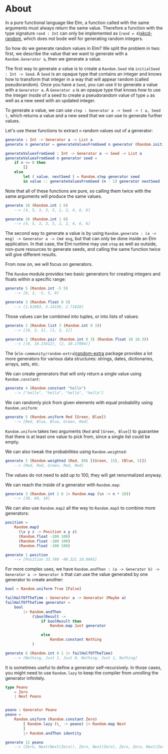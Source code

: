 # About

In a pure functional language like Elm, a function called with the same arguments must always return the same value.
Therefore a function with the type signature `rand : Int` can only be implemented as (`rand = 4`)[xkcd-random], which does not bode well for generating random integers.

So how do we generate random values in Elm?
We split the problem in two: first, we describe the value that we want to generate with a `Random.Generator a`, then we generate a value.

The first way to generate a value is to create a `Random.Seed` via `initialSeed : Int -> Seed`.
A `Seed` is an opaque type that contains an integer and knows how to transform that integer in a way that will appear random (called pseudorandom).
Once you have a `Seed`, you can use it to generate a value with a `Generator a`.
A `Generator a` is an opaque type that knows how to use the integer inside of a seed to create a pseudorandom value of type `a` as well as a new seed with an updated integer.

To generate a value, we can use `step : Generator a -> Seed -> ( a, Seed )`, which returns a value and a new seed that we can use to generate further values.

Let's use these functions to extract `n` random values out of a generator:

```elm
generate : Int -> Generator a -> List a
generate n generator = generateValuesFromSeed n generator (Random.initialSeed 42)

generateValuesFromSeed : Int -> Generator a -> Seed -> List a
generateValuesFromSeed n generator seed =
    if n <= 0 then
        []
    else
        let ( value, nextSeed ) = Random.step generator seed
        in value :: generateValuesFromSeed (n - 1) generator nextSeed
```

Note that all of these functions are pure, so calling them twice with the same arguments will produce the same values.

```elm
generate 10 (Random.int 1 6)
    --> [4, 5, 3, 3, 5, 1, 2, 4, 6, 6]

generate 10 (Random.int 1 6)
    --> [4, 5, 3, 3, 5, 1, 2, 4, 6, 6]
```

The second way to generate a value is by using `Random.generate : (a -> msg) -> Generator a -> Cmd msg`, but that can only be done inside an Elm application.
In that case, the Elm runtime may use `step` as well as outside, non-pure resources to generate seeds, and calling the same function twice will give different results.

From now on, we will focus on generators.

The `Random` module provides two basic generators for creating integers and floats within a specific range:

```elm
generate 5 (Random.int -5 5)
    --> [0, 3, -5, 5, 0]

generate 3 (Random.float 0 5)
    --> [1.61803, 3.14159, 2.71828]
```

Those values can be combined into tuples, or into lists of values:

```elm
generate 2 (Random.list 3 (Random.int 0 3))
    --> [[0, 3, 3], [1, 3, 2]]

generate 2 (Random.pair (Random.int 0 3) (Random.float 10 10.3))
    --> [(0, 10.23412), (2, 10.17094)]
```

The (`elm-community/random-extra`)[random-extra] package provides a lot more generators for various data structures: strings, dates, dictionaries, arrays, sets, etc.

We can create generators that will only return a single value using `Random.constant`:

```elm
generate 4 (Random.constant "hello")
    --> ["hello", "hello", "hello", "hello"]
```

We can randomly pick from given elements with equal probability using `Random.uniform`:

```elm
generate 5 (Random.uniform Red [Green, Blue])
    --> [Red, Blue, Blue, Green, Red]
```

`Random.uniform` takes two arguments (`Red` and `[Green, Blue]`) to guarantee that there is at least one value to pick from, since a single list could be empty.

We can also tweak the probabilities using `Random.weighted`:

```elm
generate 5 (Random.weighted (Red, 80) [(Green, 15), (Blue, 5)])
    --> [Red, Red, Green, Red, Red]
```

The values do not need to add up to 100, they will get renormalized anyway.

We can reach the inside of a generator with `Random.map`:

```elm
generate 3 (Random.int 1 6 |> Random.map (\n -> n * 10))
    --> [30, 60, 10]
```

We can also use `Random.map2` all the way to `Random.map5` to combine more generators:

```elm
position =
    Random.map3
      (\x y z -> Position x y z)
      (Random.float -100 100)
      (Random.float -100 100)
      (Random.float -100 100)

generate 1 position
    --> [Position 33.788 -98.321 10.0845]
```

For more complex uses, we have `Random.andThen : (a -> Generator b) -> Generator a -> Generator b` that can use the value generated by one generator to create another:

```elm
bool = Random.uniform True [False]

failHalfOfTheTime : Generator a -> Generator (Maybe a)
failHalfOfTheTime generator =
    bool
        |> Random.andThen
            (\boolResult ->
                if boolResult then
                    Random.map Just generator

                else
                    Random.constant Nothing
            )

generate 6 (Random.int 0 1 |> failHalfOfTheTime)
    --> [Nothing, Just 1, Just 0, Nothing, Just 1, Nothing]
```

It is sometimes useful to define a generator self-recursively.
In those cases, you might need to use `Random.lazy` to keep the compiler from unrolling the generator infinitely.

```elm
type Peano
    = Zero
    | Next Peano


peano : Generator Peano
peano =
    Random.uniform (Random.constant Zero)
        [ Random.lazy (\_ -> peano) |> Random.map Next
        ]
        |> Random.andThen identity

generate 12 peano
    --> [Zero, Next(Next(Zero)), Zero, Next(Zero), Zero, Zero, Next(Zero), Zero, Zero, Next(Zero), Next(Next(Next(Zero)))]
```

[xkcd-random]: https://xkcd.com/221/
[random-extra]: https://package.elm-lang.org/packages/elm-community/random-extra/latest/
